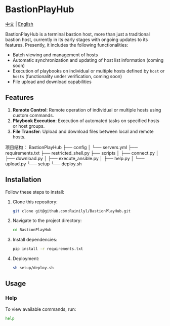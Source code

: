 # BastionPlayHub

[中文](README.md) | [English](README.en.md)

BastionPlayHub is a terminal bastion host, more than just a traditional bastion host, currently in its early stages with ongoing updates to its features. Presently, it includes the following functionalities:

- Batch viewing and management of hosts
- Automatic synchronization and updating of host list information (coming soon)
- Execution of playbooks on individual or multiple hosts defined by `host` or `hosts` (functionality under verification, coming soon)
- File upload and download capabilities

## Features

1. **Remote Control**: Remote operation of individual or multiple hosts using custom commands.
2. **Playbook Execution**: Execution of automated tasks on specified hosts or host groups.
3. **File Transfer**: Upload and download files between local and remote hosts.





项目结构：
BastionPlayHub
├── config
│   └── servers.yml
├── requirements.txt
├── restricted_shell.py
├── scripts
│   ├── connect.py
│   ├── download.py
│   ├── execute_ansible.py
│   ├── help.py
│   └── upload.py
└── setup
    └── deploy.sh


## Installation

Follow these steps to install:

1. Clone this repository:
    ```bash
    git clone git@github.com:Rainilyl/BastionPlayHub.git
    ```
2. Navigate to the project directory:
    ```bash
    cd BastionPlayHub
    ```
3. Install dependencies:
    ```bash
    pip install -r requirements.txt
    ```

4. Deployment:
    ```bash
    sh setup/deploy.sh
    ```

## Usage

### Help

To view available commands, run:

```bash
help
